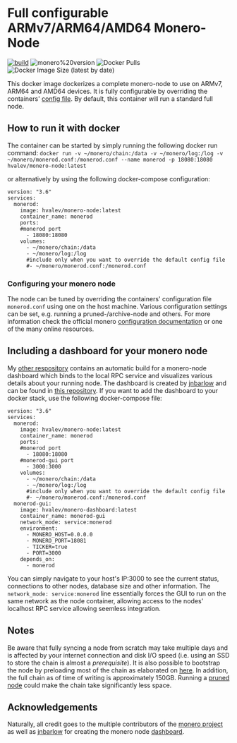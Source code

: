 # Full configurable ARMv7/ARM64/AMD64 Monero-Node

[![build](https://github.com/hvalev/monero-node/actions/workflows/build.yml/badge.svg)](https://github.com/hvalev/monero-node/actions/workflows/build.yml)
![monero%20version](https://img.shields.io/badge/monero%20version-0.18.2.0-green)
![Docker Pulls](https://img.shields.io/docker/pulls/hvalev/monero-node)
![Docker Image Size (latest by date)](https://img.shields.io/docker/image-size/hvalev/monero-node)

This docker image dockerizes a complete monero-node to use on ARMv7, ARM64 and AMD64 devices. It is fully configurable by overriding the containers' [config file](https://github.com/hvalev/monero-node/blob/main/monerod.conf). By default, this container will run a standard full node.


## How to run it with docker
The container can be started by simply running the following docker run command:
`docker run -v ~/monero/chain:/data -v ~/monero/log:/log -v ~/monero/monerod.conf:/monerod.conf --name monerod -p 18080:18080 hvalev/monero-node:latest`

or alternatively by using the following docker-compose configuration:
```
version: "3.6"
services:
  monerod:
    image: hvalev/monero-node:latest
    container_name: monerod
    ports:
    #monerod port
      - 18080:18080
    volumes:
      - ~/monero/chain:/data
      - ~/monero/log:/log
      #include only when you want to override the default config file
      #- ~/monero/monerod.conf:/monerod.conf
```

### Configuring your monero node
The node can be tuned by overriding the containers' configuration file `monerod.conf` using one on the host machine. Various configuration settings can be set, e.g. running a pruned-/archive-node and others. For more information check the official monero [configuration documentation](https://monerodocs.org/interacting/monero-config-file/) or one of the many online resources.

## Including a dashboard for your monero node
My [other respository](https://github.com/hvalev/monero-dashboard) contains an automatic build for a monero-node dashboard which binds to the local RPC service and visualizes various details about your running node. The dashboard is created by [jnbarlow](https://github.com/jnbarlow) and can be found in [this repository](https://github.com/jnbarlow/monero-dashboard). If you want to add the dashboard to your docker stack, use the following docker-compose file:
```
version: "3.6"
services:
  monerod:
    image: hvalev/monero-node:latest
    container_name: monerod
    ports:
    #monerod port
      - 18080:18080
    #monerod-gui port
      - 3000:3000
    volumes:
      - ~/monero/chain:/data
      - ~/monero/log:/log
      #include only when you want to override the default config file
      #- ~/monero/monerod.conf:/monerod.conf
  monerod-gui:
    image: hvalev/monero-dashboard:latest
    container_name: monerod-gui
    network_mode: service:monerod
    environment:
      - MONERO_HOST=0.0.0.0
      - MONERO_PORT=18081
      - TICKER=true
      - PORT=3000
    depends_on:
      - monerod
```
You can simply navigate to your host's IP:3000 to see the current status, connections to other nodes, database size and other information. The `network_mode: service:monerod` line essentially forces the GUI to run on the same network as the node container, allowing access to the nodes' localhost RPC service allowing seemless integration.

## Notes
Be aware that fully syncing a node from scratch may take multiple days and is affected by your internet connection and disk I/O speed (i.e. using an SSD to store the chain is almost a *prerequisite*). It is also possible to bootstrap the node by preloading most of the chain as elaborated on [here](https://www.getmonero.org/downloads/#blockchain). In addition, the full chain as of time of writing is approximately 150GB. Running a [pruned node](https://www.getmonero.org/resources/moneropedia/pruning.html) could make the chain take significantly less space.

## Acknowledgements
Naturally, all credit goes to the multiple contributors of the [monero project](https://github.com/monero-project/monero) as well as [jnbarlow](https://github.com/jnbarlow) for creating the monero node [dashboard](https://github.com/jnbarlow/monero-dashboard).
